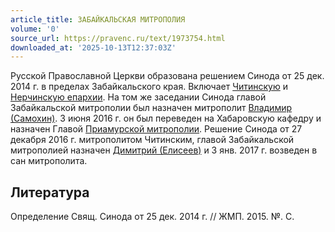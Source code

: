 ```yaml
---
article_title: ЗАБАЙКАЛЬСКАЯ МИТРОПОЛИЯ
volume: '0'
source_url: https://pravenc.ru/text/1973754.html
downloaded_at: '2025-10-13T12:37:03Z'
---
```


Русской Православной Церкви образована решением Синода от 25 дек. 2014 г. в пределах Забайкальского края. Включает [Читинскую](https://pravenc.ru/text/Читинскую.html) и [Нерчинскую епархии](<https://pravenc.ru/text/Нерчинскую епархии.html>). На том же заседании Синода главой Забайкальской митрополии был назначен митрополит [Владимир (Самохин)](<https://pravenc.ru/text/Владимир (Самохин).html>). 3 июня 2016 г. он был переведен на Хабаровскую кафедру и назначен Главой [Приамурской митрополии](<https://pravenc.ru/text/Приамурской митрополии.html>). Решение Синода от 27 декабря 2016 г. митрополитом Читинским, главой Забайкальской митрополией назначен [Димитрий (Елисеев)](<https://pravenc.ru/text/Димитрий (Елисеев).html>) и 3 янв. 2017 г. возведен в сан митрополита.

## Литература

Определение Свящ. Синода от 25 дек. 2014 г. // ЖМП. 2015. №. С.
